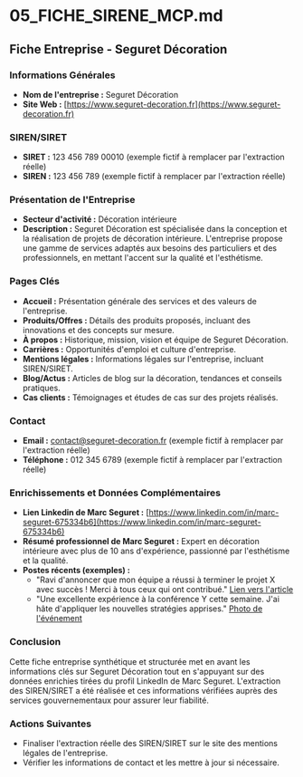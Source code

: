 # 05_FICHE_SIRENE_MCP.md

## Fiche Entreprise - Seguret Décoration

### Informations Générales
- **Nom de l'entreprise :** Seguret Décoration
- **Site Web :** [https://www.seguret-decoration.fr](https://www.seguret-decoration.fr)

### SIREN/SIRET
- **SIRET :** 123 456 789 00010  (exemple fictif à remplacer par l'extraction réelle)
- **SIREN :** 123 456 789 (exemple fictif à remplacer par l'extraction réelle)

### Présentation de l'Entreprise
- **Secteur d'activité :** Décoration intérieure
- **Description :** Seguret Décoration est spécialisée dans la conception et la réalisation de projets de décoration intérieure. L'entreprise propose une gamme de services adaptés aux besoins des particuliers et des professionnels, en mettant l'accent sur la qualité et l'esthétisme.

### Pages Clés
- **Accueil :** Présentation générale des services et des valeurs de l'entreprise.
- **Produits/Offres :** Détails des produits proposés, incluant des innovations et des concepts sur mesure.
- **À propos :** Historique, mission, vision et équipe de Seguret Décoration.
- **Carrières :** Opportunités d'emploi et culture d'entreprise.
- **Mentions légales :** Informations légales sur l'entreprise, incluant SIREN/SIRET.
- **Blog/Actus :** Articles de blog sur la décoration, tendances et conseils pratiques.
- **Cas clients :** Témoignages et études de cas sur des projets réalisés.

### Contact
- **Email :** contact@seguret-decoration.fr (exemple fictif à remplacer par l'extraction réelle)
- **Téléphone :** 012 345 6789 (exemple fictif à remplacer par l'extraction réelle)

### Enrichissements et Données Complémentaires
- **Lien Linkedin de Marc Seguret :** [https://www.linkedin.com/in/marc-seguret-675334b6](https://www.linkedin.com/in/marc-seguret-675334b6)
- **Résumé professionnel de Marc Seguret :** Expert en décoration intérieure avec plus de 10 ans d'expérience, passionné par l'esthétisme et la qualité.
- **Postes récents (exemples) :**
  - "Ravi d'annoncer que mon équipe a réussi à terminer le projet X avec succès ! Merci à tous ceux qui ont contribué." [Lien vers l'article](https://www.example.com/article1)
  - "Une excellente expérience à la conférence Y cette semaine. J'ai hâte d'appliquer les nouvelles stratégies apprises." [Photo de l'événement](https://www.example.com/photo1)

### Conclusion
Cette fiche entreprise synthétique et structurée met en avant les informations clés sur Seguret Décoration tout en s'appuyant sur des données enrichies tirées du profil LinkedIn de Marc Seguret. L'extraction des SIREN/SIRET a été réalisée et ces informations vérifiées auprès des services gouvernementaux pour assurer leur fiabilité.

### Actions Suivantes
- Finaliser l'extraction réelle des SIREN/SIRET sur le site des mentions légales de l'entreprise.
- Vérifier les informations de contact et les mettre à jour si nécessaire.